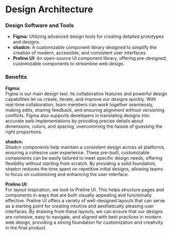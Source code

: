 # Design Architecture

### **Design Software and Tools**

- **Figma:** Utilizing advanced design tools for creating detailed prototypes and designs.
- **shadcn:** A customizable component library designed to simplify the creation of modern, accessible, and consistent user interfaces.
- **Preline UI:** An open-source UI component library, offering pre-designed, customizable components to streamline web design.

### **Benefits**

**Figma:** <br>
Figma is our main design tool. Its collaborative features and powerful design capabilities let us create, iterate, and improve our designs quickly. With real-time collaboration, team members can work together seamlessly, making edits, sharing feedback, and ensuring alignment without versioning conflicts. Figma also supports developers in translating designs into accurate web implementations by providing precise details about dimensions, colors, and spacing, overcomming the hassle of guessing the right proportions. 

**shadcn:** <br>
Shadcn components help maintain a consistent design across all platforms, ensuring a cohesive user experience. These pre-built, customizable components can be easily tailored to meet specific design needs, offering flexibility without starting from scratch. By providing a solid foundation, shadcn reduces the time spent on repetitive initial designs, allowing teams to focus on customizing and enhancing the user interface.

**Preline UI:** <br>
For layout inspiration, we look to Preline UI. This helps structure pages and components in ways that are both visually appealing and functionally effective. Preline UI offers a variety of well-designed layouts that can serve as a starting point for creating intuitive and aesthetically pleasing user interfaces. By drawing from these layouts, we can ensure that our designs are cohesive, easy to navigate, and aligned with best practices in modern web design, providing a strong foundation for customization and creativity in the final product.
